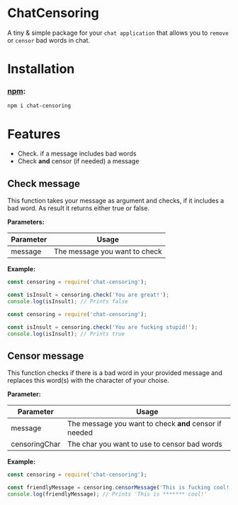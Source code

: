 # ChatCensoring

A tiny & simple package for your `chat application` that allows you to `remove` or `censor` bad words in chat.

# Installation 

### [npm](https://www.npmjs.com/package/chat-censoring): ###

`npm i chat-censoring`

# Features

- Check. if a message includes bad words
- Check **and** censor (if needed) a message

## Check message

This function takes your message as argument and checks, if it includes a bad word. As result it returns either true or false.

**Parameters:**

Parameter|Usage
---------|-----
message|The message you want to check



**Example:**

```js
const censoring = require('chat-censoring');

const isInsult = censoring.check('You are great!');
console.log(isInsult); // Prints false
```

```js
const censoring = require('chat-censoring');

const isInsult = censoring.check('You are fucking stupid!');
console.log(isInsult); // Prints true
```

## Censor message

This function checks if there is a bad word in your provided message and replaces this word(s) with the character of your choise.

**Parameter:**

Parameter|Usage
---------|-----
message|The message you want to check **and** censor if needed
censoringChar|The char you want to use to censor bad words



**Example:**

```js
const censoring = require('chat-censoring');

const friendlyMessage = censoring.censorMessage('This is fucking cool!', '*');
console.log(friendlyMessage); // Prints 'This is ******* cool!'
```